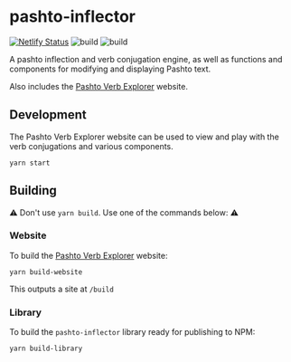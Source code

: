 # pashto-inflector

[![Netlify Status](https://api.netlify.com/api/v1/badges/ca3a7720-876f-4375-a77e-2e7bfdcee48a/deploy-status)](https://app.netlify.com/sites/pashto-verbs/deploys)
![build](https://github.com/lingdocs/pashto-inflector/actions/workflows/ci.yml/badge.svg)
![build](https://github.com/lingdocs/pashto-inflector/actions/workflows/publish.yml/badge.svg)

A pashto inflection and verb conjugation engine, as well as functions and components for modifying and displaying Pashto text.

Also includes the [Pashto Verb Explorer](https://verbs.lingdocs.com) website.

## Development

The Pashto Verb Explorer website can be used to view and play with the verb conjugations and various components. 

```
yarn start
```

## Building

⚠ Don't use `yarn build`. Use one of the commands below: ⚠

### Website

To build the [Pashto Verb Explorer](https://verbs.lingdocs.com) website:

```
yarn build-website
```

This outputs a site at `/build`

### Library

To build the `pashto-inflector` library ready for publishing to NPM:

```
yarn build-library
```
